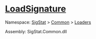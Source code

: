 # [LoadSignature](./MCYTLoader-100663893.md)

Namespace: [SigStat]() > [Common](./../../README.md) > [Loaders](./../README.md)

Assembly: SigStat.Common.dll

